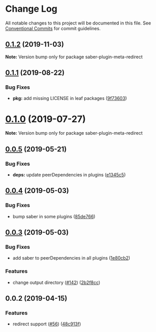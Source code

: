 # Change Log

All notable changes to this project will be documented in this file.
See [Conventional Commits](https://conventionalcommits.org) for commit guidelines.

## [0.1.2](https://github.com/saberland/saber/compare/saber-plugin-meta-redirect@0.1.1...saber-plugin-meta-redirect@0.1.2) (2019-11-03)

**Note:** Version bump only for package saber-plugin-meta-redirect

## [0.1.1](https://github.com/saberland/saber/compare/saber-plugin-meta-redirect@0.1.0...saber-plugin-meta-redirect@0.1.1) (2019-08-22)

### Bug Fixes

- **pkg:** add missing LICENSE in leaf packages ([9f73603](https://github.com/saberland/saber/commit/9f73603))

# [0.1.0](https://github.com/saberland/saber/compare/saber-plugin-meta-redirect@0.0.5...saber-plugin-meta-redirect@0.1.0) (2019-07-27)

**Note:** Version bump only for package saber-plugin-meta-redirect

## [0.0.5](https://github.com/egoist/saber/compare/saber-plugin-meta-redirect@0.0.4...saber-plugin-meta-redirect@0.0.5) (2019-05-21)

### Bug Fixes

- **deps:** update peerDependencies in plugins ([e1345c5](https://github.com/egoist/saber/commit/e1345c5))

## [0.0.4](https://github.com/egoist/saber/compare/saber-plugin-meta-redirect@0.0.3...saber-plugin-meta-redirect@0.0.4) (2019-05-03)

### Bug Fixes

- bump saber in some plugins ([85de766](https://github.com/egoist/saber/commit/85de766))

## [0.0.3](https://github.com/egoist/saber/compare/saber-plugin-meta-redirect@0.0.2...saber-plugin-meta-redirect@0.0.3) (2019-05-03)

### Bug Fixes

- add saber to peerDependencies in all plugins ([1e80cb2](https://github.com/egoist/saber/commit/1e80cb2))

### Features

- change output directory ([#142](https://github.com/egoist/saber/issues/142)) ([2b2f8cc](https://github.com/egoist/saber/commit/2b2f8cc))

## 0.0.2 (2019-04-15)

### Features

- redirect support ([#56](https://github.com/egoist/saber/issues/56)) ([48c913f](https://github.com/egoist/saber/commit/48c913f))
